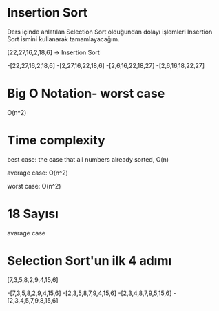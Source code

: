 # Insertion Sort

Ders içinde anlatılan Selection Sort olduğundan dolayı işlemleri Insertion Sort ismini kullanarak tamamlayacağım.

[22,27,16,2,18,6] -> Insertion Sort

-[22,27,16,2,18,6]
-[2,27,16,22,18,6]
-[2,6,16,22,18,27]
-[2,6,16,18,22,27]

# Big O Notation- worst case
O(n^2)

# Time complexity
best case: the case that all numbers already sorted, O(n)

average case: O(n^2)

worst case: O(n^2)

# 18 Sayısı
avarage case

# Selection Sort'un ilk 4 adımı

[7,3,5,8,2,9,4,15,6] 

-[7,3,5,8,2,9,4,15,6]
-[2,3,5,8,7,9,4,15,6]
-[2,3,4,8,7,9,5,15,6]
-[2,3,4,5,7,9,8,15,6]